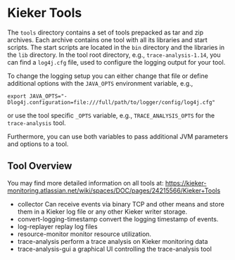 # Kieker Tools

The `tools` directory contains a set of tools prepacked as tar and zip
archives. Each archive contains one tool with all its libraries and
start scripts. The start scripts are located in the `bin` directory and
the libraries in the `lib` directory. In the tool root directory, e.g.,
`trace-analysis-1.14`, you can find a `log4j.cfg` file, used to
configure the logging output for your tool.

To change the logging setup you can either change that file or define
additional options with the `JAVA_OPTS` environment variable, e.g.,
```
export JAVA_OPTS="-Dlog4j.configuration=file:///full/path/to/logger/config/log4j.cfg"
```
or use the tool specific `_OPTS` variable, e.g., `TRACE_ANALYSIS_OPTS`
for the `trace-analysis` tool.

Furthermore, you can use both variables to pass additional JVM
parameters and options to a tool.

## Tool Overview

You may find more detailed information on all tools at:
https://kieker-monitoring.atlassian.net/wiki/spaces/DOC/pages/24215566/Kieker+Tools

- collector Can receive events via binary TCP and other means and store
them in a Kieker log file or any other Kieker writer storage.
- convert-logging-timestamp convert the logging timestamp of events.
- log-replayer replay log files
- resource-monitor monitor resource utilization.
- trace-analysis perform a trace analysis on Kieker monitoring data
- trace-analysis-gui a graphical UI controlling the trace-analysis tool
